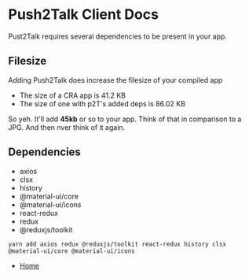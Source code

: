 
# Push2Talk Client Docs

Pust2Talk requires several dependencies to be present in your app. 

## Filesize

Adding Push2Talk does increase the filesize of your compiled app

- The size of a CRA app is 41.2 KB
- The size of one with p2T's added deps is 86.02 KB

So yeh. It'll add **45kb** or so to your app.
Think of that in comparison to a JPG. 
And then nver think of it again.

## Dependencies

- axios
- clsx
- history
- @material-ui/core
- @material-ui/icons
- react-redux
- redux
- @reduxjs/toolkit

```
yarn add axios redux @reduxjs/toolkit react-redux history clsx @material-ui/core @material-ui/icons 

```

- [Home](./index.md)
